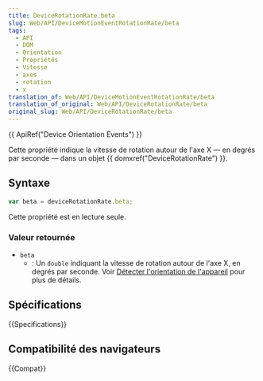 ```yaml
---
title: DeviceRotationRate.beta
slug: Web/API/DeviceMotionEventRotationRate/beta
tags:
  - API
  - DOM
  - Orientation
  - Propriétés
  - Vitesse
  - axes
  - rotation
  - x
translation_of: Web/API/DeviceMotionEventRotationRate/beta
translation_of_original: Web/API/DeviceRotationRate/beta
original_slug: Web/API/DeviceRotationRate/beta
---
```


{{ ApiRef("Device Orientation Events") }}

Cette propriété indique la vitesse de rotation autour de l'axe X — en degrés par seconde — dans un objet {{ domxref("DeviceRotationRate") }}.

## Syntaxe

```js
var beta = deviceRotationRate.beta;
```

Cette propriété est en lecture seule.

### Valeur retournée

- `beta`
  - : Un `double` indiquant la vitesse de rotation autour de l'axe X, en degrés par seconde. Voir [Détecter l'orientation de l'appareil](/fr/docs/WebAPI/Detecting_device_orientation#Accelerometer_values_explained) pour plus de détails.

## Spécifications

{{Specifications}}

## Compatibilité des navigateurs

{{Compat}}
